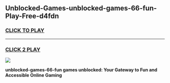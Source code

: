 
## Unblocked-Games-unblocked-games-66-fun-Play-Free-d4fdn
<h3>
<a href="https://premium76.site?title=unblocked-games-66-fun&ref=12A">CLICK TO PLAY</a></h3>
<hr>

<h3>
<a href="https://premium76.site?title=unblocked-games-66-fun&ref=12A">CLICK 2 PLAY</a>
  
</h3>

<a href="https://premium76.site?title=unblocked-games-66-fun&ref=12A"><img src="https://clearcache.store/games.png"></a>


**unblocked-games-66-fun games unblocked: Your Gateway to Fun and Accessible Online Gaming**
